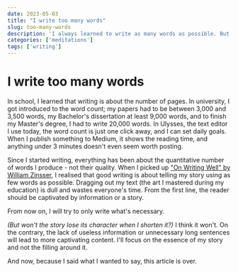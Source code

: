 ```yaml
---
date: 2023-05-03
title: "I write too many words"
slug: too-many-words
description: 'I always learned to write as many words as possible. But lately, I realised that a writer limits the number of words.'
categories: ['meditations']
tags: ['writing']
---
```


# I write too many words

In school, I learned that writing is about the number of pages. In university, I got introduced to the word count; my papers had to be between 3,000 and 3,500 words, my Bachelor's dissertation at least 9,000 words, and to finish my Master's degree, I had to write 20,000 words. In Ulysses, the text editor I use today, the word count is just one click away, and I can set daily goals. When I publish something to Medium, it shows the reading time, and anything under 3 minutes doesn't even seem worth posting.

Since I started writing, everything has been about the quantitative number of words I produce - not their quality. When I picked up ["On Writing Well" by William Zinsser](https://www.goodreads.com/book/show/53343.On_Writing_Well), I realised that good writing is about telling my story using as few words as possible. Dragging out my text (the art I mastered during my education) is dull and wastes everyone's time. From the first line, the reader should be captivated by information or a story.

From now on, I will try to only write what's necessary.

*(But won't the story lose its character when I shorten it?)* I think it won't. On the contrary, the lack of useless information or unnecessary long sentences will lead to more captivating content. I'll focus on the essence of my story and not the filling around it.

And now, because I said what I wanted to say, this article is over.
